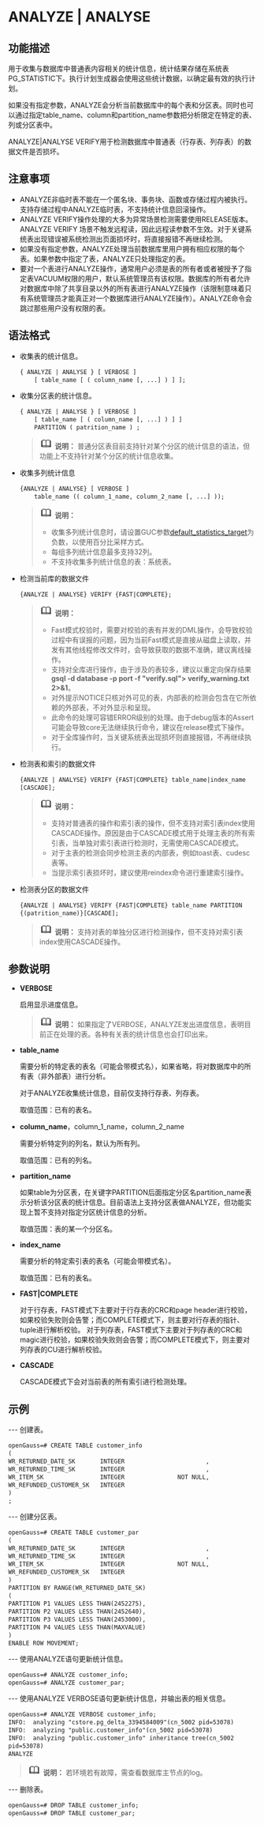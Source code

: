 # ANALYZE | ANALYSE<a name="ZH-CN_TOPIC_0289900881"></a>

## 功能描述<a name="zh-cn_topic_0283136969_zh-cn_topic_0237122086_zh-cn_topic_0059779340_s3b85e88124004279b0fccf70b5953039"></a>

用于收集与数据库中普通表内容相关的统计信息，统计结果存储在系统表PG\_STATISTIC下。执行计划生成器会使用这些统计数据，以确定最有效的执行计划。

如果没有指定参数，ANALYZE会分析当前数据库中的每个表和分区表。同时也可以通过指定table\_name、column和partition\_name参数把分析限定在特定的表、列或分区表中。

ANALYZE|ANALYSE VERIFY用于检测数据库中普通表（行存表、列存表）的数据文件是否损坏。

## 注意事项<a name="zh-cn_topic_0283136969_zh-cn_topic_0237122086_zh-cn_topic_0059779340_s5dcc72ade57146a2920a3136d366081c"></a>

-   ANALYZE非临时表不能在一个匿名块、事务块、函数或存储过程内被执行。支持存储过程中ANALYZE临时表，不支持统计信息回滚操作。
-   ANALYZE VERIFY操作处理的大多为异常场景检测需要使用RELEASE版本。ANALYZE VERIFY 场景不触发远程读，因此远程读参数不生效。对于关键系统表出现错误被系统检测出页面损坏时，将直接报错不再继续检测。
-   如果没有指定参数，ANALYZE处理当前数据库里用户拥有相应权限的每个表。如果参数中指定了表，ANALYZE只处理指定的表。
-   要对一个表进行ANALYZE操作，通常用户必须是表的所有者或者被授予了指定表VACUUM权限的用户，默认系统管理员有该权限。数据库的所有者允许对数据库中除了共享目录以外的所有表进行ANALYZE操作（该限制意味着只有系统管理员才能真正对一个数据库进行ANALYZE操作）。ANALYZE命令会跳过那些用户没有权限的表。

## 语法格式<a name="zh-cn_topic_0283136969_zh-cn_topic_0237122086_zh-cn_topic_0059779340_sd95698dc205444ad9f4bbe049cc5d488"></a>

-   收集表的统计信息。

    ```
    { ANALYZE | ANALYSE } [ VERBOSE ]
        [ table_name [ ( column_name [, ...] ) ] ];
    ```


-   收集分区表的统计信息。

    ```
    { ANALYZE | ANALYSE } [ VERBOSE ]
        [ table_name [ ( column_name [, ...] ) ] ]
        PARTITION ( patrition_name ) ;
    ```

    >![](public_sys-resources/icon-note.gif) **说明：** 
    >普通分区表目前支持针对某个分区的统计信息的语法，但功能上不支持针对某个分区的统计信息收集。


-   收集多列统计信息

    ```
    {ANALYZE | ANALYSE} [ VERBOSE ]
        table_name (( column_1_name, column_2_name [, ...] ));
    ```

    >![](public_sys-resources/icon-note.gif) **说明：** 
    >-   收集多列统计信息时，请设置GUC参数[default\_statistics\_target](其他优化器选项.md#zh-cn_topic_0283137690_zh-cn_topic_0237124719_zh-cn_topic_0059779049_se18c86fcdf5e4a22870f71187436d815)为负数，以使用百分比采样方式。
    >-   每组多列统计信息最多支持32列。
    >-   不支持收集多列统计信息的表：系统表。


-   检测当前库的数据文件

    ```
    {ANALYZE | ANALYSE} VERIFY {FAST|COMPLETE};
    ```

    >![](public_sys-resources/icon-note.gif) **说明：** 
    >-   Fast模式校验时，需要对校验的表有并发的DML操作，会导致校验过程中有误报的问题，因为当前Fast模式是直接从磁盘上读取，并发有其他线程修改文件时，会导致获取的数据不准确，建议离线操作。
    >-   支持对全库进行操作，由于涉及的表较多，建议以重定向保存结果**gsql -d database -p port -f "verify.sql"\> verify\_warning.txt  2\>&1**。
    >-   对外提示NOTICE只核对外可见的表，内部表的检测会包含在它所依赖的外部表，不对外显示和呈现。
    >-   此命令的处理可容错ERROR级别的处理。由于debug版本的Assert可能会导致core无法继续执行命令，建议在release模式下操作。
    >-   对于全库操作时，当关键系统表出现损坏则直接报错，不再继续执行。

-   检测表和索引的数据文件

    ```
    {ANALYZE | ANALYSE} VERIFY {FAST|COMPLETE} table_name|index_name [CASCADE];
    ```

    >![](public_sys-resources/icon-note.gif) **说明：** 
    >-   支持对普通表的操作和索引表的操作，但不支持对索引表index使用CASCADE操作。原因是由于CASCADE模式用于处理主表的所有索引表，当单独对索引表进行检测时，无需使用CASCADE模式。
    >-   对于主表的检测会同步检测主表的内部表，例如toast表、cudesc表等。
    >-   当提示索引表损坏时，建议使用reindex命令进行重建索引操作。

-   检测表分区的数据文件

    ```
    {ANALYZE | ANALYSE} VERIFY {FAST|COMPLETE} table_name PARTITION {(patrition_name)}[CASCADE];
    ```

    >![](public_sys-resources/icon-note.gif) **说明：** 
    >支持对表的单独分区进行检测操作，但不支持对索引表index使用CASCADE操作。


## 参数说明<a name="zh-cn_topic_0283136969_zh-cn_topic_0237122086_zh-cn_topic_0059779340_s4a744c72f8c44fa4899ddd31887cb4ee"></a>

-   **VERBOSE**

    启用显示进度信息。

    >![](public_sys-resources/icon-note.gif) **说明：** 
    >如果指定了VERBOSE，ANALYZE发出进度信息，表明目前正在处理的表。各种有关表的统计信息也会打印出来。

-   **table\_name**

    需要分析的特定表的表名（可能会带模式名），如果省略，将对数据库中的所有表（非外部表）进行分析。

    对于ANALYZE收集统计信息，目前仅支持行存表、列存表。

    取值范围：已有的表名。

-   **column\_name**，column\_1\_name，column\_2\_name

    需要分析特定列的列名，默认为所有列。

    取值范围：已有的列名。

-   **partition\_name**

    如果table为分区表，在关键字PARTITION后面指定分区名partition\_name表示分析该分区表的统计信息。目前语法上支持分区表做ANALYZE，但功能实现上暂不支持对指定分区统计信息的分析。

    取值范围：表的某一个分区名。

-   **index\_name**

    需要分析的特定索引表的表名（可能会带模式名）。

    取值范围：已有的表名。

-   **FAST|COMPLETE**

    对于行存表，FAST模式下主要对于行存表的CRC和page header进行校验，如果校验失败则会告警；而COMPLETE模式下，则主要对行存表的指针、tuple进行解析校验。 对于列存表，FAST模式下主要对于列存表的CRC和magic进行校验，如果校验失败则会告警；而COMPLETE模式下，则主要对列存表的CU进行解析校验。

-   **CASCADE**

    CASCADE模式下会对当前表的所有索引进行检测处理。


## 示例<a name="zh-cn_topic_0283136969_zh-cn_topic_0237122086_zh-cn_topic_0059779340_s70741e0e8d4843c29a3d2916af35ad25"></a>

--- 创建表。

```
openGauss=# CREATE TABLE customer_info
(
WR_RETURNED_DATE_SK       INTEGER                       ,
WR_RETURNED_TIME_SK       INTEGER                       ,
WR_ITEM_SK                INTEGER               NOT NULL,
WR_REFUNDED_CUSTOMER_SK   INTEGER
)
;
```

--- 创建分区表。

```
openGauss=# CREATE TABLE customer_par
(
WR_RETURNED_DATE_SK       INTEGER                       ,
WR_RETURNED_TIME_SK       INTEGER                       ,
WR_ITEM_SK                INTEGER               NOT NULL,
WR_REFUNDED_CUSTOMER_SK   INTEGER
)
PARTITION BY RANGE(WR_RETURNED_DATE_SK)
(
PARTITION P1 VALUES LESS THAN(2452275),
PARTITION P2 VALUES LESS THAN(2452640),
PARTITION P3 VALUES LESS THAN(2453000),
PARTITION P4 VALUES LESS THAN(MAXVALUE)
)
ENABLE ROW MOVEMENT;
```

--- 使用ANALYZE语句更新统计信息。

```
openGauss=# ANALYZE customer_info;
openGauss=# ANALYZE customer_par;
```

--- 使用ANALYZE VERBOSE语句更新统计信息，并输出表的相关信息。

```
openGauss=# ANALYZE VERBOSE customer_info;
INFO:  analyzing "cstore.pg_delta_3394584009"(cn_5002 pid=53078)
INFO:  analyzing "public.customer_info"(cn_5002 pid=53078)
INFO:  analyzing "public.customer_info" inheritance tree(cn_5002 pid=53078)
ANALYZE
```

>![](public_sys-resources/icon-note.gif) **说明：** 
>若环境若有故障，需查看数据库主节点的log。

--- 删除表。

```
openGauss=# DROP TABLE customer_info;
openGauss=# DROP TABLE customer_par;
```

